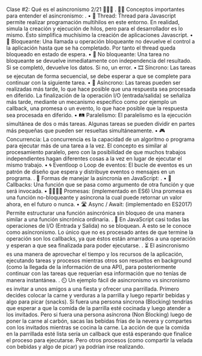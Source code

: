  Clase #2: Qué es el asincronismo 2/21 🤹🏾‍♂️
.
✍🏾 Conceptos importantes para entender el asincronismo:
.
• 🧵 Thread: Thread para Javascript permite realizar programación multihilos en este entorno. En realidad, simula la creación y ejecución de hilos, pero para el desarrollador es lo mismo. Ésto simplifica muchísimo la creación de aplicaciones Javascript.
• 🚫 Bloqueante: Una llamada u operación bloqueante no devuelve el control a la aplicación hasta que se ha completado. Por tanto el thread queda bloqueado en estado de espera.
• 🚿 No bloqueante: Una tarea no bloqueante se devuelve inmediatamente con independencia del resultado. Si se completó, devuelve los datos. Si no, un error.
• 🎞️ Síncrono: Las tareas se ejecutan de forma secuencial, se debe esperar a que se complete para continuar con la siguiente tarea.
• 🚦 Asíncrono: Las tareas pueden ser realizadas más tarde, lo que hace posible que una respuesta sea procesada en diferido. La finalización de la operación I/O (entrada/salida) se señaliza más tarde, mediante un mecanismo específico como por ejemplo un callback, una promesa o un evento, lo que hace posible que la respuesta sea procesada en diferido.
• 🛤️ Paralelismo: El paralelismo es la ejecución simultánea de dos o más tareas. Algunas tareas se pueden dividir en partes más pequeñas que pueden ser resueltas simultáneamente.
• 🎮 Concurrencia: La concurrencia es la capacidad de un algoritmo o programa para ejecutar más de una tarea a la vez. El concepto es similar al procesamiento paralelo, pero con la posibilidad de que muchos trabajos independientes hagan diferentes cosas a la vez en lugar de ejecutar el mismo trabajo.
• 🌀 Eventloop o Loop de eventos: El bucle de eventos es un patrón de diseño que espera y distribuye eventos o mensajes en un programa.
.
📝 Formas de manejar la asincronía en JavaScript:
.
• 📩 Callbacks: Una función que se pasa como argumento de otra función y que será invocada.
• 🫱🏼‍🫲🏾 Promesas: (implementado en ES6) Una promesa es una función no-bloqueante y asíncrona la cual puede retornar un valor ahora, en el futuro o nunca.
• 🛣️ Async / Await: (implementado en ES2017) Permite estructurar una función asincrónica sin bloqueo de una manera similar a una función sincrónica ordinaria.
.
📌 En JavaScript casi todas las operaciones de I/O (Entrada y Salida) no se bloquean. A esto se le conoce como asíncronismo. Lo único que no es procesado antes de que termine la operación son los callbacks, ya que éstos están amarrados a una operación y esperan a que sea finalizada para poder ejecutarse.
.
⏳ El asincronismo es una manera de aprovechar el tiempo y los recursos de la aplicación, ejecutando tareas y procesos mientras otros son resueltos en background (como la llegada de la información de una API), para posteriormente continuar con las tareas que requerían esa información que no tenías de manera instantánea.
.
⏲️ Un ejemplo fácil de asincronismo vs sincronismo es invitar a unos amigos a una fiesta y ofrecer una parrillada. Primero decides colocar la carne y verduras a la parrilla y luego repartir bebidas y algo para picar (snacks). Si fuera una persona síncrona (Blocking) tendrías que esperar a que la comida de la parrilla esté cocinada y luego atender a los invitados. Pero si fuera una persona asíncrona (Non Blocking) luego de poner la carne al carbón, sacas las bebidas frías de la nevera y compartes con los invitados mientras se cocina la carne. La acción de que la comida en la parrillada esté lista sería un callback que está esperando que finalice el proceso para ejecutarse. Pero otros procesos (como compartir la velada con bebidas y algo de picar) ya podrían irse realizando.